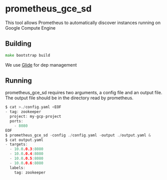 # prometheus_gce_sd

This tool allows Prometheus to automatically discover instances running on Google Compute Engine

## Building

``` go
make bootstrap build
```

We use [Glide](https://github.com/Masterminds/glide) for dep management

## Running

prometheus_gce_sd requires two arguments, a config file and an output file. The output file should be in the directory read by prometheus.

``` go
$ cat >./config.yaml <EOF
- tag: zookeeper
  project: my-gcp-project
  ports:
    - 8080
EOF
$ prometheus_gce_sd -config ./config.yaml -output ./output.yaml &
$ cat output.yaml
- targets:
  - 10.0.0.3:8080
  - 10.0.0.4:8080
  - 10.0.0.5:8080
  - 10.0.0.6:8080
  labels:
    tag: zookeeper
```
